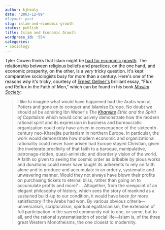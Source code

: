 ```yaml
---
author: kjhealy
date: "2003-12-09"
#layout: post
slug: islam-and-economic-growth
status: publish
title: Islam and Economic Growth
wordpress_id: '554'
categories:
- Sociology
---
```


Tyler Cowen thinks that Islam might be [bad for economic growth](http://volokh.com/2003_12_07_volokh_archive.html#107091598878906505). The relationship between religious beliefs and practices, on the one hand, and economic prosperity, on the other, is a *very* tricky question. It's kept comparative sociologists busy for more than a century. Here's one of the reasons *why* it's tricky, courtesy of [Ernest Gellner's](http://members.tripod.com/GellnerPage/Index.html) brilliant essay, "Flux and Reflux in the Faith of Men," which can be found in his book [*Muslim Society*](http://www.amazon.com/exec/obidos/ASIN/0521274079/ref=nosim/):

> I like to imagine what would have happened had the Arabs won at Potiers and gone on to conquer and Islamise Europe. No doubt we should all be admiring Ibn Weber's *The [Kharejite](http://www.britannica.com/search?miid=1181443&query=Kharijite) Ethic and the Spirit of Capitalism* which would conclusively demonstrate how the modern rational spirit and its expression in business and bureaucratic organization could only have arisen in consequence of the sixteenth-century neo-Kharejite puritanism in northern Europe. In particular, the work would demonstrate how modern economic and organizational rationality could never have arisen had Europe stayed Christian, given the inveterate proclivity of that faith to a baroque, manipulative, patronage-ridden, quasi-animistic and disorderly vision of the world. A faith so given to seeing the cosmic order as bribable by pious works and donations could never have taught its adherents to rely on faith alone and to produce and accumulate in an orderly, systematic and unwavering manner. Would they not always have blown their profits on purchasing tickets to eternal bliss, rather than going on to accumulate profits and more? ... Altogether, from the viewpoint of an elegant philosophy of history, which sees the story of mankind as a sustained build-up to *our* condition, it would have been *far* more satisfactory if the Arabs had won. By various obvious criteria—universalism, scripturalism, spiritual egalitarianism, the extension of full participation in the sacred community not to one, or some, but to all, and the rational systematisation of social life—Islam is, of the three great Western Monotheisms, the one closest to modernity.
